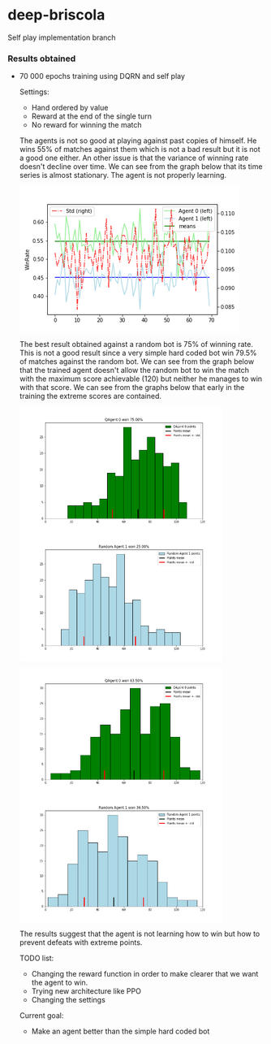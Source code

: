 # deep-briscola

Self play implementation branch



### Results obtained

* 70 000 epochs training using DQRN and self play

	Settings:
	* Hand ordered by value   
	* Reward at the end of the single turn
	* No reward for winning the match

	The agents is not so good at playing against past copies of himself. He wins 55% of matches against them which is not a bad result but it is not a good one either. An other issue is that the variance of winning rate doesn't decline over time. We can see from the graph below that its time series is almost stationary. The agent is not properly learning.
		
	<p float="left">
		<img src="Training 70000 epochs/Graphics/last.png" align="middle" />
	</p>
	The best result obtained against a random bot is 75% of winning rate. This is not a good result since a very simple hard coded bot win 79.5% of matches against the random bot. We can see from the graph below that the trained agent doesn't allow the random bot to win the match with the maximum score achievable (120) but neither he manages to win with that score. We can see from the graphs below that early in the training the extreme scores are contained. 


	<p float="left">
		<img src="Training 70000 epochs/Graphics/againstRandom_58000_QAgent.png" align="center" width=400 height = 250 />
		<img src="Training 70000 epochs/Graphics/againstRandom_58000_Random Agent.png" align="center" width=400 height = 250/>
	</p>
	<p float="left">
		<img src="Training 70000 epochs/Graphics/againstRandom_4000_QAgent.png" align="center" width=400 height = 250 />
		<img src="Training 70000 epochs/Graphics/againstRandom_4000_Random Agent.png" align="center" width=400 height = 250 />
	</p>



	The results suggest that the agent is not learning how to win but how to prevent defeats with extreme points. 

	TODO list:
	* Changing the reward function in order to make clearer that we want the agent to win.
	* Trying new architecture like PPO 
	* Changing the settings

	Current goal:
	* Make an agent better than the simple hard coded bot




